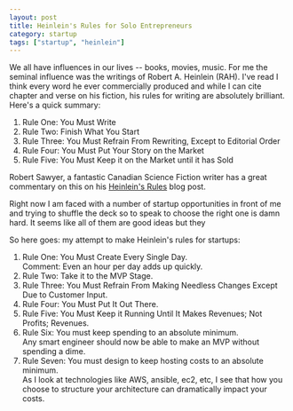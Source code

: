 ```yaml
---
layout: post
title: Heinlein's Rules for Solo Entrepreneurs
category: startup
tags: ["startup", "heinlein"]
---
```

We all have influences in our lives -- books, movies, music.  For me the seminal influence was the writings of Robert A. Heinlein (RAH).  I've read I think every word he ever commercially produced and while I can cite chapter and verse on his fiction, his rules for writing are absolutely brilliant.  Here's a quick summary:

1. Rule One: You Must Write
2. Rule Two: Finish What You Start
3. Rule Three: You Must Refrain From Rewriting, Except to Editorial Order
4. Rule Four: You Must Put Your Story on the Market
5. Rule Five: You Must Keep it on the Market until it has Sold

Robert Sawyer, a fantastic Canadian Science Fiction writer has a great commentary on this on his [Heinlein's Rules](http://www.sfwriter.com/ow05.htm) blog post.

Right now I am faced with a number of startup opportunities in front of me and trying to shuffle the deck so to speak to choose the right one is damn hard.  It seems like all of them are good ideas but they 

So here goes: my attempt to make Heinlein's rules for startups:

1. Rule One: You Must Create Every Single Day.  <br/>Comment: Even an hour per day adds up quickly.
2. Rule Two: Take it to the MVP Stage.
3. Rule Three: You Must Refrain From Making Needless Changes Except Due to Customer Input.
4. Rule Four: You Must Put It Out There.
5. Rule Five: You Must Keep it Running Until It Makes Revenues; Not Profits; Revenues.
6. Rule Six: You must keep spending to an absolute minimum.<br/> Any smart engineer should now be able to make an MVP without spending a dime.
7. Rule Seven: You must design to keep hosting costs to an absolute minimum.<br/>  As I look at technologies like AWS, ansible, ec2, etc, I see that how you choose to structure your architecture can dramatically impact your costs.  


